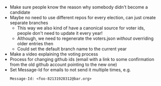 - Make sure people know the reason why somebody didn't become a candidate
- Maybe no need to use different repos for every election, can just create separate branches
  - This way we also kind of have a canonical source for voter ids, people don't need to update it every year!
  - Although, we need to regenerate the voters.json _without_ overriding older entries then
  - Could set the default branch name to the current year
- Make a video explaining the voting process
- Process for changing github ids (email with a link to some confirmation from the old github account pointing to the new one)
- Set Message-Id for emails to not send it multiple times, e.g.
  ```
  Message-Id: <foo-82131928312@bar.org>
  ```
